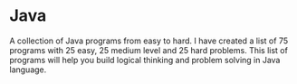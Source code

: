 # Java
A collection of Java programs from easy to hard.
I have created a list of 75 programs with 25 easy, 25 medium level and 25 hard problems.
This list of programs will help you build logical thinking and problem solving in Java language.
